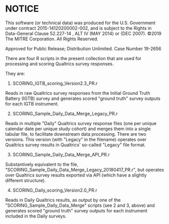 # NOTICE

This software (or technical data) was produced for the U.S. Government under contract 2015-14120200002-002, and is subject to the Rights in Data-General Clause 52.227-14 , ALT IV (MAY 2014) or (DEC 2007).
©2019 The MITRE Corporation. All Rights Reserved.
 
Approved for Public Release; Distribution Unlimited. Case Number 19-2656

There are four R scripts in the present collection that are used for processing and scoring Qualtrics survey responses. 

They are:

1. SCORING_IGTB_scoring_Version2.3_PR.r

Reads in raw Qualtrics survey responses from the Initial Ground Truth Battery (IGTB) survey and generates scored "ground truth" survey outputs for each IGTB instrument.

2. SCORING_Sample_Daily_Data_Merge_Legacy_PR.r

Reads in multiple "Daily" Qualtrics survey response files (one per unique calendar date per unique study cohort) and merges them into a single tabular file, to facilitate downstream data processing. There are two versions. This version (with "Legacy" in the filename) operates over Qualtrics survey results in Qualtrics' so-called "Legacy" file format.
 
3. SCORING_Sample_Daily_Data_Merge_API_PR.r

Substantively equivalent to the file, "SCORING_Sample_Daily_Data_Merge_Legacy_20180417_PR.r", but operates over Qualtrics survey results exported via API (which have a slightly different structure).

4. SCORING_Daily_scoring_Version2.0_PR.r

Reads in Daily Qualtrics results, as output by one of the "SCORING_Sample_Daily_Data_Merge" scripts (see 2 and 3, above) and generates scored "ground truth" survey outputs for each instrument included in the Daily surveys.
